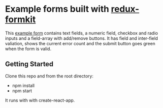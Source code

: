 # Example forms built with  [redux-formkit](https://github.com/chrisfield/redux-formkit)

This [example form](https://github.com/chrisfield/formapp/blob/master/src/components/ExampleForm.js) contains text fields, a numeric field, checkbox and radio inputs and a field-array with add/remove buttons. It has field and inter-field valiation, shows the current error count and the submit button goes green when the form is valid.

## Getting Started

Clone this repo and from the root directory:
* npm install
* npm start

It runs with with create-react-app. 
